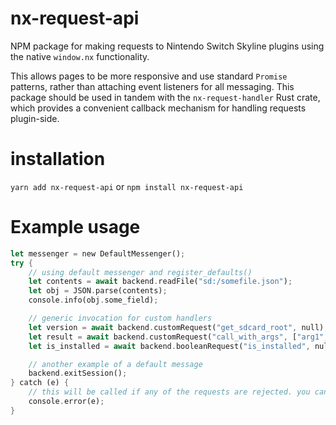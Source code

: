 # nx-request-api
NPM package for making requests to Nintendo Switch Skyline plugins using the native `window.nx` functionality.

This allows pages to be more responsive and use standard `Promise` patterns, rather than attaching event listeners for all messaging.
This package should be used in tandem with the `nx-request-handler` Rust crate, which provides a convenient callback mechanism for handling requests plugin-side.
# installation
`yarn add nx-request-api`
or
`npm install nx-request-api`

# Example usage
```rust
let messenger = new DefaultMessenger();
try {
    // using default messenger and register_defaults()
    let contents = await backend.readFile("sd:/somefile.json");
    let obj = JSON.parse(contents);
    console.info(obj.some_field);

    // generic invocation for custom handlers
    let version = await backend.customRequest("get_sdcard_root", null);
    let result = await backend.customRequest("call_with_args", ["arg1", "arg2", "arg3"]);
    let is_installed = await backend.booleanRequest("is_installed", null);

    // another example of a default message
    backend.exitSession();
} catch (e) { 
    // this will be called if any of the requests are rejected. you can also use .then() and .catch() on the individual calls.
    console.error(e); 
}
```